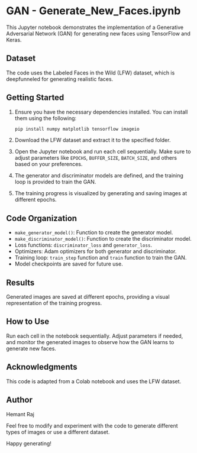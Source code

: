 # GAN - Generate_New_Faces.ipynb

This Jupyter notebook demonstrates the implementation of a Generative Adversarial Network (GAN) for generating new faces using TensorFlow and Keras.

## Dataset
The code uses the Labeled Faces in the Wild (LFW) dataset, which is deepfunneled for generating realistic faces.

## Getting Started
1. Ensure you have the necessary dependencies installed. You can install them using the following:

    ```bash
    pip install numpy matplotlib tensorflow imageio
    ```

2. Download the LFW dataset and extract it to the specified folder.

3. Open the Jupyter notebook and run each cell sequentially. Make sure to adjust parameters like `EPOCHS`, `BUFFER_SIZE`, `BATCH_SIZE`, and others based on your preferences.

4. The generator and discriminator models are defined, and the training loop is provided to train the GAN.

5. The training progress is visualized by generating and saving images at different epochs.

## Code Organization
- `make_generator_model()`: Function to create the generator model.
- `make_discriminator_model()`: Function to create the discriminator model.
- Loss functions: `discriminator_loss` and `generator_loss`.
- Optimizers: Adam optimizers for both generator and discriminator.
- Training loop: `train_step` function and `train` function to train the GAN.
- Model checkpoints are saved for future use.

## Results
Generated images are saved at different epochs, providing a visual representation of the training progress.

## How to Use
Run each cell in the notebook sequentially. Adjust parameters if needed, and monitor the generated images to observe how the GAN learns to generate new faces.

## Acknowledgments
This code is adapted from a Colab notebook and uses the LFW dataset.

## Author
Hemant Raj

Feel free to modify and experiment with the code to generate different types of images or use a different dataset.

Happy generating!

